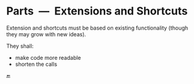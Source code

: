 # Parts&nbsp;&nbsp;&mdash;&nbsp;&nbsp;Extensions and Shortcuts

Extension and shortcuts must be based on existing functionality (though they may grow with new ideas).

They shall:

* make code more readable
* shorten the calls

🔚

